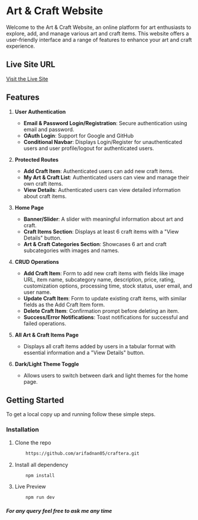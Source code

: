 # Art & Craft Website

Welcome to the Art & Craft Website, an online platform for art enthusiasts to explore, add, and manage various art and craft items. This website offers a user-friendly interface and a range of features to enhance your art and craft experience.

## Live Site URL
[Visit the Live Site](https://craftera-29a5a.web.app/)

## Features

1. **User Authentication**
   - **Email & Password Login/Registration**: Secure authentication using email and password.
   - **OAuth Login**: Support for Google and GitHub
   - **Conditional Navbar**: Displays Login/Register for unauthenticated users and user profile/logout for authenticated users.

2. **Protected Routes**
   - **Add Craft Item**: Authenticated users can add new craft items.
   - **My Art & Craft List**: Authenticated users can view and manage their own craft items.
   - **View Details**: Authenticated users can view detailed information about craft items.

3. **Home Page**
   - **Banner/Slider**: A slider with meaningful information about art and craft.
   - **Craft Items Section**: Displays at least 6 craft items with a "View Details" button.
   - **Art & Craft Categories Section**: Showcases 6 art and craft subcategories with images and names.

4. **CRUD Operations**
   - **Add Craft Item**: Form to add new craft items with fields like image URL, item name, subcategory name, description, price, rating, customization options, processing time, stock status, user email, and user name.
   - **Update Craft Item**: Form to update existing craft items, with similar fields as the Add Craft Item form.
   - **Delete Craft Item**: Confirmation prompt before deleting an item.
   - **Success/Error Notifications**: Toast notifications for successful and failed operations.

5. **All Art & Craft Items Page**
   - Displays all craft items added by users in a tabular format with essential information and a "View Details" button.

6. **Dark/Light Theme Toggle**
   - Allows users to switch between dark and light themes for the home page.

## Getting Started

To get a local copy up and running follow these simple steps.

### Installation

1. Clone the repo
   ```sh
       https://github.com/arifadnan05/craftera.git
2. Install all dependency
   ```sh
       npm install
4. Live Preview
   ```sh
       npm run dev

##### For any query feel free to ask me any time
